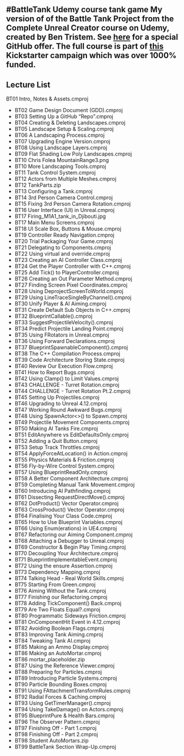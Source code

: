 #BattleTank
Udemy course tank game
My version of of the Battle Tank Project from the Complete Unreal Creator course on Udemy, created by Ben Tristem. See [here](https://www.udemy.com/unrealcourse?couponCode=GitHubDiscount) for a special GitHub offer. The full course is part of [this](https://www.kickstarter.com/projects/bentristem/learn-to-make-video-games-unreal-developer-course) Kickstarter campaign which was over 1000% funded.
---

## Lecture List
 BT01 Intro, Notes & Assets.cmproj
* BT02 Game Design Document (GDD).cmproj
* BT03 Setting Up a GitHub “Repo”.cmproj
* BT04 Creating & Deleting Landscapes.cmproj
* BT05 Landscape Setup & Scaling.cmproj
* BT06 A Landscaping Process.cmproj
* BT07 Upgrading Engine Version.cmproj
* BT08 Using Landscape Layers.cmproj
* BT09 Flat Shading Low Poly Landscapes.cmproj
* BT10 Chris Folea MountainRange3.png
* BT10 More Landscaping Tools.cmproj
* BT11 Tank Control System.cmproj
* BT12 Actors from Multiple Meshes.cmproj
* BT12 TankParts.zip
* BT13 Configuring a Tank.cmproj
* BT14 3rd Person Camera Control.cmproj
* BT15 Fixing 3rd Person Camera Rotation.cmproj
* BT16 User Interface (UI) in Unreal.cmproj
* BT17 Firing_M1A1_tank_in_Djibouti.jpg
* BT17 Main Menu Screens.cmproj
* BT18 UI Scale Box, Buttons & Mouse.cmproj
* BT19 Controller Ready Navigation.cmproj
* BT20 Trial Packaging Your Game.cmproj
* BT21 Delegating to Components.cmproj
* BT22 Using virtual and override.cmproj
* BT23 Creating an AI Controller Class.cmproj
* BT24 Get the Player Controller with C++.cmproj
* BT25 Add Tick() to PlayerController.cmproj
* BT26 Creating an Out Parameter Method.cmproj
* BT27 Finding Screen Pixel Coordinates.cmproj
* BT28 Using DeprojectScreenToWorld.cmproj
* BT29 Using LineTraceSingleByChannel().cmproj
* BT30 Unify Player & AI Aiming.cmproj
* BT31 Create Default Sub Objects in C++.cmproj
* BT32 BlueprintCallable().cmproj
* BT33 SuggestProjectileVelocity().cmproj
* BT34 Predict Projectile Landing Point.cmproj
* BT35 Using FRotators in Unreal.cmproj
* BT36 Using Forward Declarations.cmproj
* BT37 BlueprintSpawnableComponent().cmproj
* BT38 The C++ Compilation Process.cmproj
* BT39 Code Architecture Storing State.cmproj
* BT40 Review Our Execution Flow.cmproj
* BT41 How to Report Bugs.cmproj
* BT42 Using Clamp() to Limit Values.cmproj
* BT43 CHALLENGE - Turret Rotation.cmproj
* BT44 CHALLENGE - Turret Rotation Pt.2.cmproj
* BT45 Setting Up Projectiles.cmproj
* BT46 Upgrading to Unreal 4.12.cmproj
* BT47 Working Round Awkward Bugs.cmproj
* BT48 Using SpawnActor<>() to Spawn.cmproj
* BT49 Projectile Movement Components.cmproj
* BT50 Making AI Tanks Fire.cmproj
* BT51 EditAnywhere vs EditDefaultsOnly.cmproj
* BT52 Adding a Quit Button.cmproj
* BT53 Setup Track Throttles.cmproj
* BT54 ApplyForceAtLocation() in Action.cmproj
* BT55 Physics Materials & Friction.cmproj
* BT56 Fly-by-Wire Control System.cmproj
* BT57 Using BlueprintReadOnly.cmproj
* BT58 A Better Component Architecture.cmproj
* BT59 Completing Manual Tank Movement.cmproj
* BT60 Introducing AI Pathfinding.cmproj
* BT61 Dissecting RequestDirectMove().cmproj
* BT62 DotProduct() Vector Operator.cmproj
* BT63 CrossProduct() Vector Operator.cmproj
* BT64 Finalising Your Class Code.cmproj
* BT65 How to Use Blueprint Variables.cmproj
* BT66 Using Enum(erations) in UE4.cmproj
* BT67 Refactoring our Aiming Component.cmproj
* BT68 Attaching a Debugger to Unreal.cmproj
* BT69 Constructor & Begin Play Timing.cmproj
* BT70 Decoupling Your Architecture.cmproj
* BT71 BlueprintImplementableEvent.cmproj
* BT72 Using the ensure Assertion.cmproj
* BT73 Dependency Mapping.cmproj
* BT74 Talking Head - Real World Skills.cmproj
* BT75 Starting From Green.cmproj
* BT76 Aiming Without the Tank.cmproj
* BT77 Finishing our Refactoring.cmproj
* BT78 Adding TickComponent() Back.cmproj
* BT79 Are Two Floats Equal?.cmproj
* BT80 Programmatic Sideways Friction.cmproj
* BT81 OnComponentHit Event in 4.12.cmproj
* BT82 Avoiding Boolean Flags.cmproj
* BT83 Improving Tank Aiming.cmproj
* BT84 Tweaking Tank AI.cmproj
* BT85 Making an Ammo Display.cmproj
* BT86 Making an AutoMortar.cmproj
* BT86 mortar_placeholder.zip
* BT87 Using the Reference Viewer.cmproj
* BT88 Preparing for Particles.cmproj
* BT89 Introducing Particle Systems.cmproj
* BT90 Particle Bounding Boxes.cmproj
* BT91 Using FAttachmentTransformRules.cmproj
* BT92 Radial Forces & Caching.cmproj
* BT93 Using GetTimerManager().cmproj
* BT94 Using TakeDamage() on Actors.cmproj
* BT95 BlueprintPure & Health Bars.cmproj
* BT96 The Observer Pattern.cmproj
* BT97 Finishing Off - Part 1.cmproj
* BT98 Finishing Off - Part 2.cmproj
* BT98 Student AutoMortars.zip
* BT99 BattleTank Section Wrap-Up.cmproj
